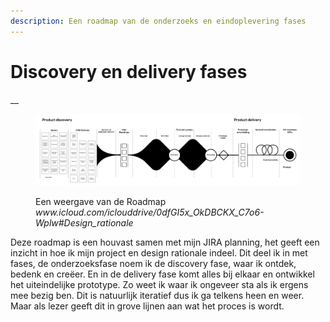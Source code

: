 ```yaml
---
description: Een roadmap van de onderzoeks en eindoplevering fases
---
```


# Discovery en delivery fases

__

<figure><img src="../.gitbook/assets/Page 1.png" alt=""><figcaption><p>Een weergave van de Roadmap <em>www.icloud.com/iclouddrive/0dfGI5x_OkDBCKX_C7o6-Wplw#Design_rationale</em></p></figcaption></figure>

Deze roadmap is een houvast samen met mijn JIRA planning, het geeft een inzicht in hoe ik mijn project en design rationale indeel. Dit deel ik in met fases, de onderzoeksfase noem ik de discovery fase, waar ik ontdek, bedenk en creëer. En in de delivery fase komt alles bij elkaar en ontwikkel het uiteindelijke prototype. Zo weet ik waar ik ongeveer sta als ik ergens mee bezig ben. Dit is natuurlijk iteratief dus ik ga telkens heen en weer. Maar als lezer geeft dit in grove lijnen aan wat het proces is wordt.&#x20;

